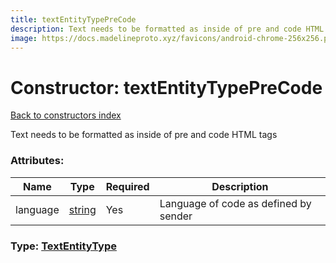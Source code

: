 ```yaml
---
title: textEntityTypePreCode
description: Text needs to be formatted as inside of pre and code HTML tags
image: https://docs.madelineproto.xyz/favicons/android-chrome-256x256.png
---
```

# Constructor: textEntityTypePreCode  
[Back to constructors index](index.md)



Text needs to be formatted as inside of pre and code HTML tags

### Attributes:

| Name     |    Type       | Required | Description |
|----------|---------------|----------|-------------|
|language|[string](../types/string.md) | Yes|Language of code as defined by sender|



### Type: [TextEntityType](../types/TextEntityType.md)



